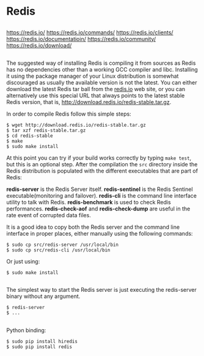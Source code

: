 # Redis


##

https://redis.io/
https://redis.io/commands/
https://redis.io/clients/
https://redis.io/documentatioin/
https://redis.io/community/
https://redis.io/download/


##

The suggested way of installing Redis is compiling it from sources as Redis has no dependencies other than a working GCC compiler and libc.
Installing it using the package manager of your Linux distribution is somewhat discouraged as usually the available version is not the latest.
You can either download the latest Redis tar ball from the [redis.io](http://reids.io/) web site, or you can alternatively use this special URL that always points to the latest stable Redis version, that is, http://download.redis.io/redis-stable.tar.gz.

In order to compile Redis follow this simple steps:

    $ wget http://download.redis.io/redis-stable.tar.gz
    $ tar xzf redis-stable.tar.gz
    $ cd redis-stable
    $ make
    $ sudo make install

At this point you can try if your build works correctly by typing `make test`, but this is an optional step. After the compilation the `src` directory inside the Redis distribution is populated with the different executables that are part of Redis:

__redis-server__ is the Redis Server itself.
__redis-sentinel__ is the Redis Sentinel executable(monitoring and failover).
__redis-cli__ is the command line interface utility to talk with Redis.
__redis-benchmark__ is used to check Redis performances.
__redis-check-aof__ and __redis-check-dump__ are useful in the rate event of corrupted data files.

It is a good idea to copy both the Redis server and the command line interface in proper places, either manually using the following commands:

    $ sudo cp src/redis-server /usr/local/bin
    $ sudo cp src/redis-cli /usr/local/bin

Or just using:

    $ sudo make install

##

The simplest way to start the Redis server is just executing the redis-server binary without any argument.

    $ redis-server
    $ ...

##

Python binding:

    $ sudo pip install hiredis
    $ sudo pip install redis
